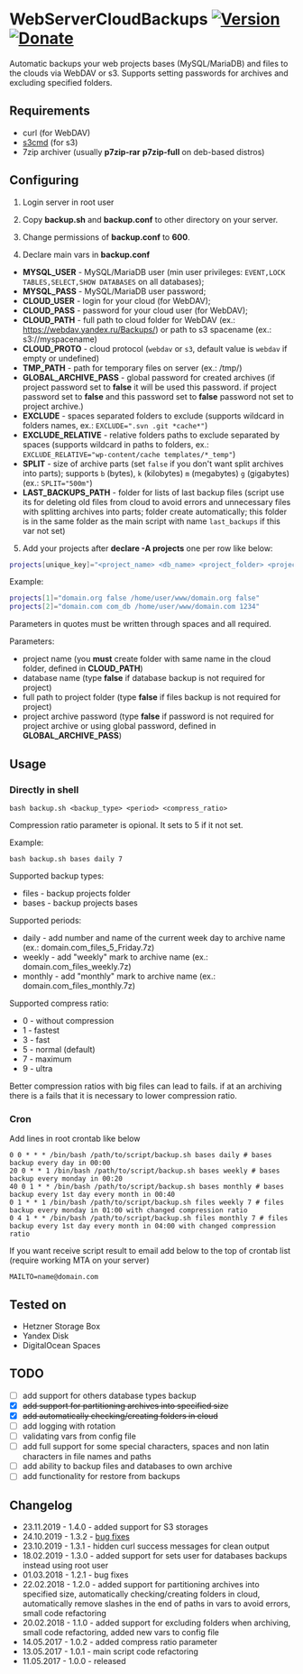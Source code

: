 # WebServerCloudBackups [![Version](https://img.shields.io/badge/version-v1.4.0-brightgreen.svg)](https://github.com/zevilz/WebServerCloudBackups/releases/tag/1.4.0) [![Donate](https://img.shields.io/badge/Donate-PayPal-blue.svg)](https://www.paypal.me/zevilz)
Automatic backups your web projects bases (MySQL/MariaDB) and files to the clouds via WebDAV or s3. Supports setting passwords for archives and excluding specified folders.

Requirements
------------

- curl (for WebDAV)
- [s3cmd](https://s3tools.org/s3cmd) (for s3)
- 7zip archiver (usually **p7zip-rar** **p7zip-full** on deb-based distros)

Configuring
-----------

1. Login server in root user

2. Copy **backup.sh** and **backup.conf** to other directory on your server.

3. Change permissions of **backup.conf** to **600**.

4. Declare main vars in **backup.conf**

- **MYSQL_USER** - MySQL/MariaDB user (min user privileges: `EVENT,LOCK TABLES,SELECT,SHOW DATABASES` on all databases);
- **MYSQL_PASS** - MySQL/MariaDB user password;
- **CLOUD_USER** - login for your cloud (for WebDAV);
- **CLOUD_PASS** - password for your cloud user (for WebDAV);
- **CLOUD_PATH** - full path to cloud folder for WebDAV (ex.: https://webdav.yandex.ru/Backups/) or path to s3 spacename (ex.: s3://myspacename)
- **CLOUD_PROTO** - cloud protocol (`webdav` or `s3`, default value is `webdav` if empty or undefined)
- **TMP_PATH** - path for temporary files on server (ex.: /tmp/)
- **GLOBAL_ARCHIVE_PASS** - global password for created archives (if project password set to **false** it will be used this password. if project password set to **false** and this password set to **false** password not set to project archive.)
- **EXCLUDE** - spaces separated folders to exclude (supports wildcard in folders names, ex.: `EXCLUDE=".svn .git *cache*"`)
- **EXCLUDE_RELATIVE** - relative folders paths to exclude separated by spaces (supports wildcard in paths to folders, ex.: `EXCLUDE_RELATIVE="wp-content/cache templates/*_temp"`)
- **SPLIT** - size of archive parts (set `false` if you don't want split archives into parts); supports `b` (bytes), `k` (kilobytes) `m` (megabytes) `g` (gigabytes) (ex.: `SPLIT="500m"`)
- **LAST_BACKUPS_PATH** - folder for lists of last backup files (script use its for deleting old files from cloud to avoid errors and unnecessary files with splitting archives into parts; folder create automatically; this folder is in the same folder as the main script with name `last_backups` if this var not set)

5. Add your projects after **declare -A projects** one per row like below:

```bash
projects[unique_key]="<project_name> <db_name> <project_folder> <project_archive_password>"
```

Example:

```bash
projects[1]="domain.org false /home/user/www/domain.org false"
projects[2]="domain.com com_db /home/user/www/domain.com 1234"
```

Parameters in quotes must be written through spaces and all required.

Parameters:

- project name (you **must** create folder with same name in the cloud folder, defined in **CLOUD_PATH**)
- database name (type **false** if database backup is not required for project)
- full path to project folder (type **false** if files backup is not required for project)
- project archive password (type **false** if password is not required for project archive or using global password, defined in **GLOBAL_ARCHIVE_PASS**)

Usage
-----

### Directly in shell

    bash backup.sh <backup_type> <period> <compress_ratio>

Compression ratio parameter is opional. It sets to 5 if it not set.

Example:

    bash backup.sh bases daily 7

Supported backup types:

- files - backup projects folder
- bases - backup projects bases

Supported periods:

- daily - add number and name of the current week day to archive name (ex.: domain.com_files_5_Friday.7z)
- weekly - add "weekly" mark to archive name (ex.: domain.com_files_weekly.7z)
- monthly - add "monthly" mark to archive name (ex.: domain.com_files_monthly.7z)

Supported compress ratio:

- 0 - without compression
- 1 - fastest
- 3 - fast
- 5 - normal (default) 
- 7 - maximum
- 9 - ultra

Better compression ratios with big files can lead to fails. if at an archiving there is a fails that it is necessary to lower compression ratio.

### Cron

Add lines in root crontab like below

    0 0 * * * /bin/bash /path/to/script/backup.sh bases daily # bases backup every day in 00:00
    20 0 * * 1 /bin/bash /path/to/script/backup.sh bases weekly # bases backup every monday in 00:20
    40 0 1 * * /bin/bash /path/to/script/backup.sh bases monthly # bases backup every 1st day every month in 00:40
    0 1 * * 1 /bin/bash /path/to/script/backup.sh files weekly 7 # files backup every monday in 01:00 with changed compression ratio
    0 4 1 * * /bin/bash /path/to/script/backup.sh files monthly 7 # files backup every 1st day every month in 04:00 with changed compression ratio

If you want receive script result to email add below to the top of crontab list (require working MTA on your server)

    MAILTO=name@domain.com

Tested on
---------
- Hetzner Storage Box
- Yandex Disk
- DigitalOcean Spaces

TODO
----
- [ ] add support for others database types backup
- [x] ~~add support for partitioning archives into specified size~~
- [x] ~~add automatically checking/creating folders in cloud~~
- [ ] add logging with rotation
- [ ] validating vars from config file
- [ ] add full support for some special characters, spaces and non latin characters in file names and paths
- [ ] add ability to backup files and databases to own archive
- [ ] add functionality for restore from backups

Changelog
---------

- 23.11.2019 - 1.4.0 - added support for S3 storages
- 24.10.2019 - 1.3.2 - [bug fixes](https://github.com/zevilz/WebServerCloudBackups/releases/tag/1.3.2)
- 23.10.2019 - 1.3.1 - hidden curl success messages for clean output
- 18.02.2019 - 1.3.0 - added support for sets user for databases backups instead using root user
- 01.03.2018 - 1.2.1 - bug fixes
- 22.02.2018 - 1.2.0 - added support for partitioning archives into specified size, automatically checking/creating folders in cloud, automatically remove slashes in the end of paths in vars to avoid errors, small code refactoring
- 20.02.2018 - 1.1.0 - added support for excluding folders when archiving, small code refactoring, added new vars to config file
- 14.05.2017 - 1.0.2 - added compress ratio parameter
- 13.05.2017 - 1.0.1 - main script code refactoring
- 11.05.2017 - 1.0.0 - released
